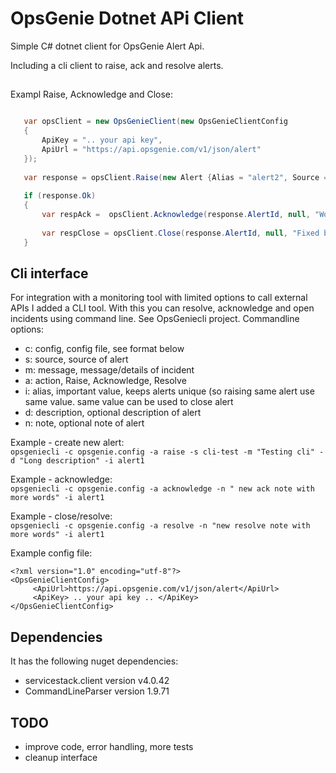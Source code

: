 # OpsGenie Dotnet APi Client
  
Simple C# dotnet client for OpsGenie Alert Api.
  
Including a cli client to raise, ack and resolve alerts. 
  
## 
  
 Exampl Raise, Acknowledge and Close:
 ```csharp
 
    var opsClient = new OpsGenieClient(new OpsGenieClientConfig
	{
	    ApiKey = ".. your api key",
	    ApiUrl = "https://api.opsgenie.com/v1/json/alert"
	});
	
	var response = opsClient.Raise(new Alert {Alias = "alert2", Source = "Test", Message = "All systems down"});
	
	if (response.Ok)
	{
	    var respAck =  opsClient.Acknowledge(response.AlertId, null, "Working on it!");
	
	    var respClose = opsClient.Close(response.AlertId, null, "Fixed by ..");
	}
 
 ```
  
  
## Cli interface

For integration with a monitoring tool with limited options to call external APIs I added a CLI tool. 
With this you can resolve, acknowledge and open incidents using command line. 
See OpsGeniecli project. Commandline options:  
 - c: config, config file, see format below
 - s: source, source of alert
 - m: message, message/details of incident
 - a: action, Raise, Acknowledge, Resolve
 - i: alias, important value, keeps alerts unique (so raising same alert use same value. same value can be used to close alert
 - d: description, optional description of alert
 - n: note, optional note of alert
  
Example - create new alert:  
`opsgeniecli -c opsgenie.config -a raise -s cli-test -m "Testing cli" -d "Long description" -i alert1 `
  
Example - acknowledge:  
`opsgeniecli -c opsgenie.config -a acknowledge -n " new ack note with more words" -i alert1 `
  
Example - close/resolve:  
`opsgeniecli -c opsgenie.config -a resolve -n "new resolve note with more words" -i alert1`
  
Example config file:
```
<?xml version="1.0" encoding="utf-8"?>
<OpsGenieClientConfig>
	 <ApiUrl>https://api.opsgenie.com/v1/json/alert</ApiUrl>
	 <ApiKey> .. your api key .. </ApiKey>	
</OpsGenieClientConfig>

```


## Dependencies

It has the following nuget dependencies:

- servicestack.client version v4.0.42 
- CommandLineParser  version 1.9.71
  

## TODO

- improve code, error handling, more tests
- cleanup interface 
